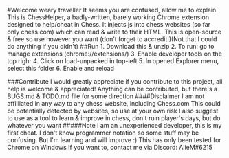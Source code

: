 #Welcome weary traveller
    It seems you are confused, allow me to explain. This is ChessHelper, a badly-written, barely working Chrome extension designed to help/cheat in Chess. It injects js into chess websites (so far only chess.com) which can read & write to their HTML. This is open-source & free so use however you want (don't forget to accredit!)(Not that I could do anything if you didn't)
##Run 
    1. Download this & unzip
    2. To run: go to manage extensions (chrome://extensions/)
    3. Enable developer tools on the top righr
    4. Click on load-unpacked in top-left
    5. In opened Explorer menu, select this folder
    6. Enable and reload

###Contribute
    I would greatly appreciate if you contribute to this project, all help is welcome & appreciated! Anything can be contributed, but there's a BUGS.md & TODO.md file for some direction
####Disclaimer
    I am not affilliated in any way to any chess website, including Chess.com
    This could be potentially detected by websites, so use at your own risk
    I also suggest to use as a tool to learn & improve in chess, don't ruin player's days, but do whatever you want
#####Note
    I am an unexperienced developer, this is my first cheat.
    I don't know programmer notation so some stuff may be confusing.
    But I'm learning and will improve :)
    This has only been tested for Chrome on Windows
    If you want to, contact me via Discord: AlieM#6215